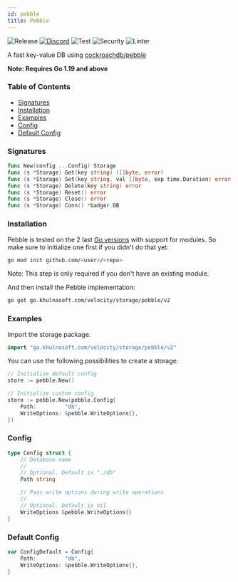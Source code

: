 ```yaml
---
id: pebble
title: Pebble
---
```


![Release](https://img.shields.io/github/v/tag/khulnasoft/storage?filter=pebble*)
[![Discord](https://img.shields.io/discord/704680098577514527?style=flat&label=%F0%9F%92%AC%20discord&color=00ACD7)](https://khulnasoft.com/discord)
![Test](https://img.shields.io/github/actions/workflow/status/khulnasoft/storage/test-pebble.yml?label=Tests)
![Security](https://img.shields.io/github/actions/workflow/status/khulnasoft/storage/gosec.yml?label=Security)
![Linter](https://img.shields.io/github/actions/workflow/status/khulnasoft/storage/linter.yml?label=Linter)

A fast key-value DB using [cockroachdb/pebble](https://github.com/cockroachdb/pebble)

**Note: Requires Go 1.19 and above**

### Table of Contents

- [Signatures](#signatures)
- [Installation](#installation)
- [Examples](#examples)
- [Config](#config)
- [Default Config](#default-config)

### Signatures

```go
func New(config ...Config) Storage
func (s *Storage) Get(key string) ([]byte, error)
func (s *Storage) Set(key string, val []byte, exp time.Duration) error
func (s *Storage) Delete(key string) error
func (s *Storage) Reset() error
func (s *Storage) Close() error
func (s *Storage) Conn() *badger.DB
```

### Installation

Pebble is tested on the 2 last [Go versions](https://golang.org/dl/) with support for modules. So make sure to initialize one first if you didn't do that yet:
```bash
go mod init github.com/<user>/<repo>
```
Note: This step is only required if you don't have an existing module.

And then install the Pebble implementation:

```bash
go get go.khulnasoft.com/velocity/storage/pebble/v2
```

### Examples

Import the storage package.

```go
import "go.khulnasoft.com/velocity/storage/pebble/v2"
```

You can use the following possibilities to create a storage:

```go
// Initialize default config
store := pebble.New()

// Initialize custom config
store := pebble.New(pebble.Config{
    Path:         "db",
    WriteOptions: &pebble.WriteOptions{},
})
```

### Config

```go
type Config struct {
    // Database name
    //
    // Optional. Default is "./db"
    Path string

    // Pass write options during write operations
    //
    // Optional. Default is nil
    WriteOptions &pebble.WriteOptions{}
}
```

### Default Config

```go
var ConfigDefault = Config{
    Path:         "db",
    WriteOptions: &pebble.WriteOptions{},
}
```

